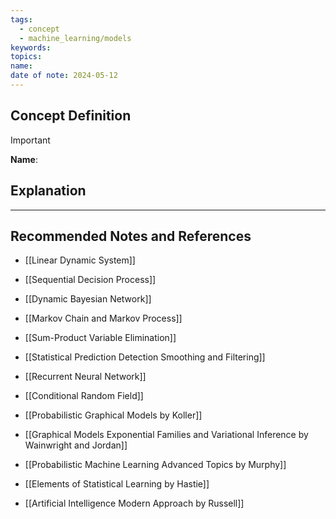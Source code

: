 ```yaml
---
tags:
  - concept
  - machine_learning/models
keywords: 
topics: 
name: 
date of note: 2024-05-12
---
```


## Concept Definition

>[!important]
>**Name**: 



## Explanation





-----------
##  Recommended Notes and References


- [[Linear Dynamic System]]
- [[Sequential Decision Process]]
- [[Dynamic Bayesian Network]]
- [[Markov Chain and Markov Process]]
- [[Sum-Product Variable Elimination]]
- [[Statistical Prediction Detection Smoothing and Filtering]]

- [[Recurrent Neural Network]]
- [[Conditional Random Field]]


- [[Probabilistic Graphical Models by Koller]]
- [[Graphical Models Exponential Families and Variational Inference by Wainwright and Jordan]]
- [[Probabilistic Machine Learning Advanced Topics by Murphy]]
- [[Elements of Statistical Learning by Hastie]]
- [[Artificial Intelligence Modern Approach by Russell]]